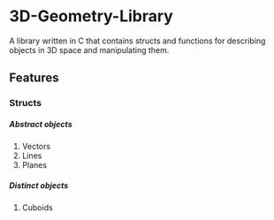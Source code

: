 # 3D-Geometry-Library
A library written in C that contains structs and functions for describing objects in 3D space and manipulating them.

## Features
### Structs
##### Abstract objects
1. Vectors
2. Lines
3. Planes

##### Distinct objects
1. Cuboids
